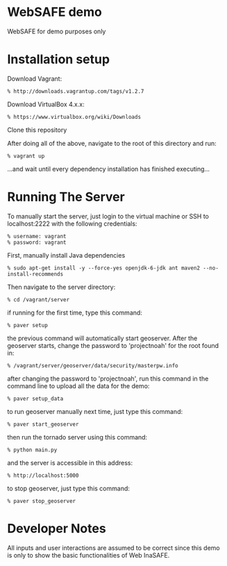 WebSAFE demo
============
WebSAFE for demo purposes only

Installation setup
==================
Download Vagrant:

    % http://downloads.vagrantup.com/tags/v1.2.7
    
Download VirtualBox 4.x.x:

    % https://www.virtualbox.org/wiki/Downloads
    
Clone this repository

After doing all of the above, navigate to the root of this directory and run:

    % vagrant up

...and wait until every dependency installation has finished executing...

Running The Server
======================
    
To manually start the server, just login to the virtual machine or SSH to localhost:2222 
with the following credentials:

    % username: vagrant
    % password: vagrant
    
First, manually install Java dependencies

    % sudo apt-get install -y --force-yes openjdk-6-jdk ant maven2 --no-install-recommends

Then navigate to the server directory:

    % cd /vagrant/server

if running for the first time, type this command:
    
    % paver setup
    
the previous command will automatically start geoserver. After the geoserver starts, change the
password to 'projectnoah' for the root found in:

    % /vagrant/server/geoserver/data/security/masterpw.info

after changing the password to 'projectnoah', run this command in the command line
to upload all the data for the demo:
    
    % paver setup_data




to run geoserver manually next time, just type this command:
    
    % paver start_geoserver
    
then run the tornado server using this command:

    % python main.py
    
and the server is accessible in this address:
    
    % http://localhost:5000
    
to stop geoserver, just type this command:
    
    % paver stop_geoserver
    

Developer Notes
===============

All inputs and user interactions are assumed to be correct 
since this demo is only to show the basic functionalities of Web InaSAFE.